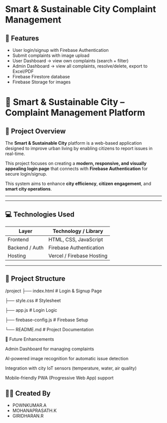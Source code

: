 # Smart & Sustainable City Complaint Management

## 🚀 Features
- User login/signup with Firebase Authentication
- Submit complaints with image upload
- User Dashboard → view own complaints (search + filter)
- Admin Dashboard → view all complaints, resolve/delete, export to Excel/PDF
- Firebase Firestore database
- Firebase Storage for images
# 🌆 Smart & Sustainable City – Complaint Management Platform

## 🚀 Project Overview

The **Smart & Sustainable City** platform is a web-based application designed to improve urban living by enabling citizens to report issues in real-time.  

This project focuses on creating a **modern, responsive, and visually appealing login page** that connects with **Firebase Authentication** for secure login/signup.  

This system aims to enhance **city efficiency**, **citizen engagement**, and **smart city operations**.

--- 

---

## 💻 Technologies Used

| Layer             | Technology / Library         |
|------------------|------------------------------|
| Frontend          | HTML, CSS, JavaScript       |
| Backend / Auth    | Firebase Authentication      |
| Hosting           | Vercel / Firebase Hosting    |

---

## 📂 Project Structure

/project
├── index.html # Login & Signup Page

├── style.css # Stylesheet

├── app.js # Login Logic

├── firebase-config.js # Firebase Setup

└── README.md # Project Documentation

🌟 Future Enhancements

Admin Dashboard for managing complaints

AI-powered image recognition for automatic issue detection

Integration with city IoT sensors (temperature, water, air quality)

Mobile-friendly PWA (Progressive Web App) support

## 👨‍💻 Created By
- POWNKUMAR.A
- MOHANAPRASATH.K
- GIRIDHARAN.R
